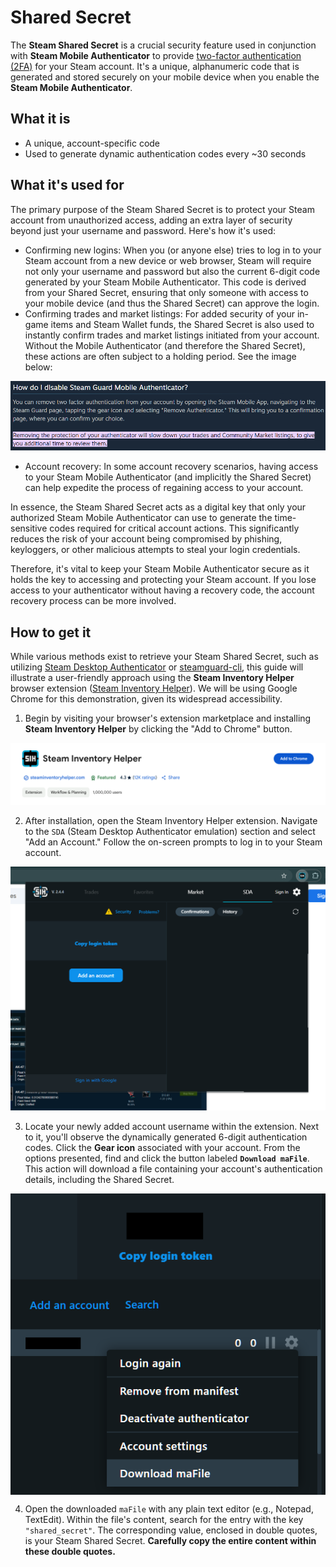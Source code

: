 # Shared Secret
The **Steam Shared Secret** is a crucial security feature used in conjunction with **Steam Mobile Authenticator** to provide <ins>two-factor authentication (2FA)</ins> for your Steam account. It's a unique, alphanumeric code that is generated and stored securely on your mobile device when you enable the **Steam Mobile Authenticator**.

## What it is
* A unique, account-specific code
* Used to generate dynamic authentication codes every ~30 seconds

## What it's used for
The primary purpose of the Steam Shared Secret is to protect your Steam account from unauthorized access, adding an extra layer of security beyond just your username and password. Here's how it's used:
* Confirming new logins: When you (or anyone else) tries to log in to your Steam account from a new device or web browser, Steam will require not only your username and password but also the current 6-digit code generated by your Steam Mobile Authenticator. This code is derived from your Shared Secret, ensuring that only someone with access to your mobile device (and thus the Shared Secret) can approve the login.
* Confirming trades and market listings: For added security of your in-game items and Steam Wallet funds, the Shared Secret is also used to instantly confirm trades and market listings initiated from your account. Without the Mobile Authenticator (and therefore the Shared Secret), these actions are often subject to a holding period. See the image below:

![Removing the protection of your authenticator will slow down your trades and Community Market listings, to give you additional time to review them.](./img/shared_secret1.png)

* Account recovery: In some account recovery scenarios, having access to your Steam Mobile Authenticator (and implicitly the Shared Secret) can help expedite the process of regaining access to your account.

In essence, the Steam Shared Secret acts as a digital key that only your authorized Steam Mobile Authenticator can use to generate the time-sensitive codes required for critical account actions. This significantly reduces the risk of your account being compromised by phishing, keyloggers, or other malicious attempts to steal your login credentials.

Therefore, it's vital to keep your Steam Mobile Authenticator secure as it holds the key to accessing and protecting your Steam account. If you lose access to your authenticator without having a recovery code, the account recovery process can be more involved.

## How to get it

While various methods exist to retrieve your Steam Shared Secret, such as utilizing [Steam Desktop Authenticator](https://github.com/Jessecar96/SteamDesktopAuthenticator) or [steamguard-cli](https://github.com/dyc3/steamguard-cli), this guide will illustrate a user-friendly approach using the **Steam Inventory Helper** browser extension ([Steam Inventory Helper](https://chromewebstore.google.com/detail/steam-inventory-helper/cmeakgjggjdlcpncigglobpjbkabhmjl)). We will be using Google Chrome for this demonstration, given its widespread accessibility.

1.  Begin by visiting your browser's extension marketplace and installing **Steam Inventory Helper** by clicking the "Add to Chrome" button.

![Steam Inventory Helper](./img/shared_secret2.png)

2.  After installation, open the Steam Inventory Helper extension. Navigate to the `SDA` (Steam Desktop Authenticator emulation) section and select "Add an Account." Follow the on-screen prompts to log in to your Steam account.

<p align="center">
<img src="./img/shared_secret3.png" width="700">
</p>

3.  Locate your newly added account username within the extension. Next to it, you'll observe the dynamically generated 6-digit authentication codes. Click the **Gear icon** associated with your account. From the options presented, find and click the button labeled **`Download maFile`**. This action will download a file containing your account's authentication details, including the Shared Secret.

<p align="center">
<img src="./img/shared_secret4.png" align="center">
</p>

4.  Open the downloaded `maFile` with any plain text editor (e.g., Notepad, TextEdit). Within the file's content, search for the entry with the key `"shared_secret"`. The corresponding value, enclosed in double quotes, is your Steam Shared Secret. **Carefully copy the entire content within these double quotes.**